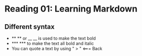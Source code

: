 # Reading 01: Learning Markdown
## Different syntax
- ** ** or __ __ is used to make the text bold
- *** *** to make the text all bold and italic
- You can quote a text by using " > "
<=== Back
